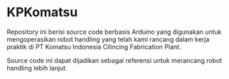 # KPKomatsu

Repository ini berisi source code berbasis Arduino yang digunakan untuk mengoperasikan robot handling yang telah kami rancang dalam kerja praktik
di PT Komatsu Indonesia Cilincing Fabrication Plant.

Source code ini dapat dijadikan sebagai referensi untuk merancang robot handling lebih lanjut.
